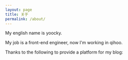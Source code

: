 ```yaml
---
layout: page
title: 关于
permalink: /about/
---
```


My english name is yoocky.

My job is a front-end engineer, now I'm working in qihoo. 

Thanks to the following to provide a platform for my blog:

